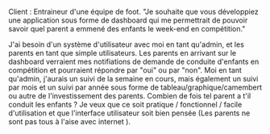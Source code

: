 Client : Entraineur d'une équipe de foot.
"Je souhaite que vous développiez une application sous forme de dashboard qui me permettrait de pouvoir savoir quel parent a emmené des enfants le week-end en compétition."

J'ai besoin d'un système d'utilisateur avec moi en tant qu'admin, et les parents en tant que simple utilisateurs.
Les parents en arrivant sur le dashboard verraient mes notifiations de demande de conduite d'enfants en compétition et pourraient répondre par "oui" ou par "non".
Moi en tant qu'admin, j'aurais un suivi de la semaine en cours, mais également un suivi par mois et un suivi par année sous forme de tableau/graphique/camembert ou autre de l'investissement des parents.
Combien de fois tel parent a t'il conduit les enfants ?
Je veux que ce soit pratique / fonctionnel / facile d'utilisation et que l'interface utilisateur soit bien pensée (Les parents ne sont pas tous à l'aise avec internet ).